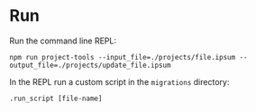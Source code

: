 # Run

Run the command line REPL:

`npm run project-tools --input_file=./projects/file.ipsum --output_file=./projects/update_file.ipsum`

In the REPL run a custom script in the `migrations` directory:

`.run_script [file-name]`
